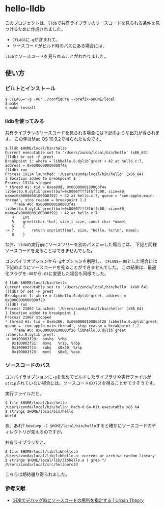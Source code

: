 # hello-lldb
このプロジェクトは、`lldb`で共有ライブラリのソースコードを見られる条件を見つけるために作成されました。

* `CFLAGS`に`-g`が含まれて、
* ソースコードがビルド時のパスにある場合には、

`lldb`でソースコードを見られることがわかりました。

## 使い方
### ビルトとインストール
```
$ CFLAGS="-g -O0" ./configure --prefix=$HOME/local
$ make
$ make install
```

### lldbを使ってみる
共有ライブラリのソースコードを見られる場合には下記のような出力が得られます。
この例はMac OS 10.9.2で得られたものです。

```
$ lldb $HOME/local/bin/hello
Current executable set to '/Users/zunda/local/bin/hello' (x86_64).
(lldb) br set -F greet
Breakpoint 1: where = libhello.0.dylib`greet + 42 at hello.c:7, address = 0x0000000000000f4a
(lldb) run
Process 19124 launched: '/Users/zunda/local/bin/hello' (x86_64)
1 location added to breakpoint 1
Process 19124 stopped
* thread #1: tid = 0xea9dd, 0x0000000100003f4a libhello.0.dylib`greet(buf=0x00007fff5fbffc00, size=80, name=0x0000000100000f92) + 42 at hello.c:7, queue = 'com.apple.main-thread', stop reason = breakpoint 1.2
    frame #0: 0x0000000100003f4a libhello.0.dylib`greet(buf=0x00007fff5fbffc00, size=80, name=0x0000000100000f92) + 42 at hello.c:7
   4   	int
   5   	greet(char *buf, size_t size, const char *name)
   6   	{
-> 7   		return snprintf(buf, size, "Hello, %s!\n", name);
   8   	}
```

なお、`lldb`の実行前にソースツリーを別のパスに`mv`した場合には、
下記と同様ソースコードを見ることはできませんでした。

コンパイラオプションから`-g`オプションを削除し、
`CFLAGS=-O0`とした場合には下記のようにソースコードを見ることができませんでした。
この結果は、最適化フラグを`-O0`から`-O3`に変更した場合も同様でした。

```
$ lldb $HOME/local/bin/hello
Current executable set to '/Users/zunda/local/bin/hello' (x86_64).
(lldb) br set -F greet
Breakpoint 1: where = libhello.0.dylib`greet, address = 0x0000000000000f20
(lldb) run
Process 21067 launched: '/Users/zunda/local/bin/hello' (x86_64)
1 location added to breakpoint 1
Process 21067 stopped
* thread #1: tid = 0xeb386, 0x0000000100003f20 libhello.0.dylib`greet, queue = 'com.apple.main-thread', stop reason = breakpoint 1.2
    frame #0: 0x0000000100003f20 libhello.0.dylib`greet
libhello.0.dylib`greet:
-> 0x100003f20:  pushq  %rbp
   0x100003f21:  movq   %rsp, %rbp
   0x100003f24:  subq   $0x20, %rsp
   0x100003f28:  movl   $0x0, %eax
```

### ソースコードのパス
コンパイラオプションに`-g`を含めてビルドしたライブラリや実行ファイルが
`strip`されていない場合には、ソースコードのパスを得ることができそうです。

実行ファイルだと、

```
$ file $HOME/local/bin/hello
/Users/zunda/local/bin/hello: Mach-O 64-bit executable x86_64
$ strings $HOME/local/bin/hello 
World
```

あ、あれ?
`hexdump -C $HOME/local/bin/hello`すると確かにソースコードのディレクトリが見えるのですが。

共有ライブラリだと、

```
$ file $HOME/local/lib/libhello.a
/Users/zunda/local/lib/libhello.a: current ar archive random library
$ strings $HOME/local/lib/libhello.a | grep ^/
/Users/zunda/local/src/hellowrold
```

こちらは期待通り得られました。

### 参考文献
* [GDBでデバッグ時にソースコードの場所を指定する | Urban Theory](http://blog.urban-theory.net/2013/05/25/specifing_source_directories_with_gdb)
